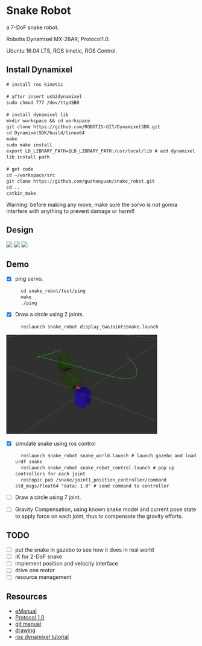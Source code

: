 # Snake Robot

a 7-DoF snake robot.

Robotis Dynamixel MX-28AR, Protocol1.0.

Ubuntu 16.04 LTS, ROS kinetic, ROS Control.

## Install Dynamixel

	# install ros kinetic

	# after insert usb2dynamixel
	sudo chmod 777 /dev/ttyUSB0
	
	# install dynamixel lib
	mkdir workspace && cd workspace
	git clone https://github.com/ROBOTIS-GIT/DynamixelSDK.git
	cd DynamixelSDK/build/linux64
	make
	sudo make install
	export LD_LIBRARY_PATH=$LD_LIBRARY_PATH:/usr/local/lib # add dynamixel lib install path
	
	# get code
	cd ~/workspace/src
	git clone https://github.com/guzhaoyuan/snake_robot.git
	cd ..
	catkin_make
	

Warning: before making any move, make sure the sorvo is not gonna interfere with anything to prevent damage or harm!!

## Design

<img src="meta/gif/single.gif" width="400">

<img src="meta/gif/double.gif" width="400">

<img src="meta/gif/snake.gif" width="400">

## Demo

- [x] ping servo.

		cd snake_robot/test/ping
		make
		./ping

- [x] Draw a circle using 2 joints.

		roslaunch snake_robot display_twoJointsSnake.launch 

<img src="meta/pic/demo2.png" width="400">

- [x] simulate snake using ros control

		roslaunch snake_robot snake_world.launch # launch gazebo and load urdf snake
		roslaunch snake_robot snake_robot_control.launch # pop up controllers for each joint
		rostopic pub /snake/joint1_position_controller/command std_msgs/Float64 "data: 1.0" # send command to controller

- [ ] Draw a circle using 7 joint.
- [ ] Gravity Compensation, using known snake model and current pose state to apply force on each joint, thus to compensate the gravity efforts.

## TODO

- [ ] put the snake in gazebo to see how it does in real world
- [ ] IK for 2-DoF snake
- [ ] implement position and velocity interface
- [ ] drive one motor
- [ ] resource management

## Resources

- [eManual](http://support.robotis.com/en/product/actuator/dynamixel/mx_series/mx-28(2.0).htm)
- [Protocol 1.0](https://github.com/ROBOTIS-GIT/DynamixelSDK)
- [git manual](https://github.com/ROBOTIS-GIT/emanual/blob/master/docs/en/dxl/mx/mx-28-2.md)
- [drawing](https://github.com/ROBOTIS-GIT/emanual/blob/master/docs/en/dxl/mx/mx-28-2.md#drawings)
- [ros dynamixel tutorial](http://wiki.ros.org/dynamixel_controllers/Tutorials/Creating%20a%20joint%20torque%20controller)
